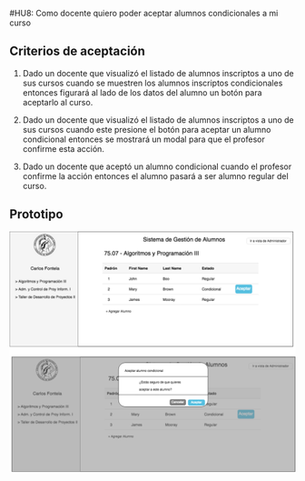 #HU8: Como docente quiero poder aceptar alumnos condicionales a mi curso

## Criterios de aceptación

1. Dado un docente que visualizó el listado de alumnos inscriptos a uno de sus cursos cuando se muestren los alumnos inscriptos condicionales entonces figurará al lado de los datos del alumno un botón para aceptarlo al curso.

2. Dado un docente que visualizó el listado de alumnos inscriptos a uno de sus cursos cuando este presione el botón para aceptar un alumno condicional entonces se mostrará un modal para que el profesor confirme esta acción.

3. Dado un docente que aceptó un alumno condicional cuando el profesor confirme la acción entonces el alumno pasará a ser alumno regular del curso.


## Prototipo

![Aceptar condicionales](./prototipos/docente.png)